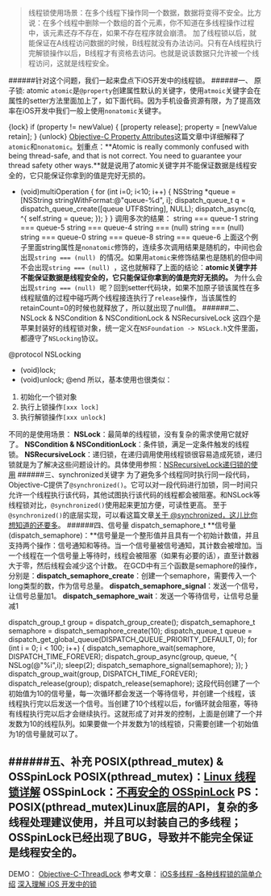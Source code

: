 > 线程锁使用场景：在多个线程下操作同一个数据，数据将变得不安全。比方说：在多个线程中删除一个数组的首个元素，你不知道在多线程操作过程中，该元素还存不存在，如果不存在程序就会崩溃。
加了线程锁以后，就能保证在A线程访问数据的时候，B线程就没有办法访问。只有在A线程执行完解锁操作以后，B线程才有资格去访问。也就是说该数据只允许被一个线程访问，这就是线程安全。

######针对这个问题，我们一起来盘点下iOS开发中的线程锁。
######一、 原子锁: atomic
`atomic`是`@property`创建属性默认的关键字，使用`atmoic`关键字会在属性的setter方法里面加上了，如下面代码。因为手机设备资源有限，为了提高效率在iOS开发中我们一般上使用`nonatomic`关键字。

{lock}
if (property != newValue) {
[property release];
property = [newValue retain];
}
{unlock}
[Objective-C Property Attributes](https://academy.realm.io/posts/tmi-objective-c-property-attributes/)这篇文章中详细解释了`atomic`和`nonatomic`。划重点：**Atomic is really commonly confused with being thread-safe, and that is not correct. You need to guarantee your thread safety other ways.**就是说用了atomic关键字并不能保证数据是线程安全的，它只能保证你拿到的值是完好无损的。

- (void)multiOperation {
for (int i=0; i<10; i++) {
NSString *queue = [NSString stringWithFormat:@"queue-%d", i];
dispatch_queue_t q = dispatch_queue_create([queue UTF8String], NULL);
dispatch_async(q, ^{
self.string = queue;
});
}
}
调用多次的结果：
string === queue-1
string === queue-5
string === queue-4
string === (null)
string === (null)
string === queue-0
string === queue-8
string === queue-6
上面这个例子里面string属性是`nonatomic`修饰的，连续多次调用结果是随机的，中间也会出现`string === (null) `的情况。如果用`atomic`来修饰结果也是随机的但中间不会出现`string === (null) `，这也就解释了上面的结论：**atomic关键字并不能保证数据是线程安全的，它只能保证你拿到的值是完好无损的。**
为什么会出现`string === (null) `呢？回到setter代码块，如果不加原子锁该属性在多线程赋值的过程中碰巧两个线程接连执行了`release`操作，当该属性的retainCount=0的时候也就释放了，所以就出现了null值。
######二、NSLock & NSCondition & NSConditionLock & NSRecursiveLock
这四个是苹果封装好的线程锁对象，统一定义在`NSFoundation -> NSLock.h`文件里面，都遵守了`NSLocking`协议。

@protocol NSLocking
- (void)lock;
- (void)unlock;
@end
所以，基本使用也很类似：
1. 初始化一个锁对象
2. 执行上锁操作`[xxx lock] `
3. 执行解锁操作`[xxx unlock]`

不同的是使用场景：
**NSLock**：最简单的线程锁，没有复杂的需求使用它就好了。
**NSCondition & NSConditionLock**：条件锁，满足一定条件触发的线程锁。
**NSRecursiveLock**：递归锁，在递归调用使用线程锁很容易造成死锁，递归锁就是为了解决这些问题设计的。具体使用参照：[NSRecursiveLock递归锁的使用](http://www.cocoachina.com/ios/20150513/11808.html)
######三、synchronized关键字
为了避免多个线程同时执行同一段代码，Objective-C提供了`@synchronized()`。它可以对一段代码进行加锁，同一时间只允许一个线程执行该代码，其他试图执行该代码的线程都会被阻塞。和NSLock等线程锁对比，`@synchronized()`使用起来更加方便，可读性更高。
至于`@synchronized()`的底层实现，可以看这篇文章[关于 @synchronized，这儿比你想知道的还要多](http://yulingtianxia.com/blog/2015/11/01/More-than-you-want-to-know-about-synchronized/)。
######四、信号量  dispatch_semaphore_t
**信号量(dispatch_semaphore)：**信号量是一个整形值并且具有一个初始计数值，并且支持两个操作：信号通知和等待。当一个信号量被信号通知，其计数会被增加。当一个线程在一个信号量上等待时，线程会被阻塞（如果有必要的话），直至计数器大于零，然后线程会减少这个计数。
在GCD中有三个函数是semaphore的操作，分别是：**dispatch_semaphore_create**：创建一个semaphore，需要传入一个long类型的数，作为信号总量。
**dispatch_semaphore_signal**：发送一个信号，让信号总量加1。
**dispatch_semaphore_wait**：发送一个等待信号，让信号总量减1

dispatch_group_t group = dispatch_group_create();
dispatch_semaphore_t semaphore = dispatch_semaphore_create(10);
dispatch_queue_t queue = dispatch_get_global_queue(DISPATCH_QUEUE_PRIORITY_DEFAULT, 0);
for (int i = 0; i < 100; i++)
{
dispatch_semaphore_wait(semaphore, DISPATCH_TIME_FOREVER);
dispatch_group_async(group, queue, ^{
NSLog(@"%i",i);
sleep(2);
dispatch_semaphore_signal(semaphore);
});
}
dispatch_group_wait(group, DISPATCH_TIME_FOREVER);
dispatch_release(group);
dispatch_release(semaphore);
这段代码创建了一个初始值为10的信号量，每一次循环都会发送一个等待信号，并创建一个线程，该线程执行完以后发送一个信号。当创建了10个线程以后，for循环就会阻塞，等待有线程执行完以后才会继续执行。这就形成了对并发的控制，上面是创建了一个并发数为10的线程队列。如果要做一个并发数为1的线程锁，只需要创建一个初始值为1的信号量就可以了。

######五、补充 POSIX(pthread_mutex) & OSSpinLock
POSIX(pthread_mutex)：[Linux 线程锁详解](http://blog.chinaunix.net/uid-26885237-id-3207962.html)
OSSpinLock：[不再安全的 OSSpinLock](https://blog.ibireme.com/2016/01/16/spinlock_is_unsafe_in_ios/)
PS：POSIX(pthread_mutex)Linux底层的API，复杂的多线程处理建议使用，并且可以封装自己的多线程；OSSpinLock已经出现了BUG，导致并不能完全保证是线程安全的。
-----
DEMO：
[Objective-C-ThreadLock](https://github.com/SnoopPanda/Objective-C-ThreadLock)
参考文章：
[iOS多线程 -各种线程锁的简单介绍](http://www.jianshu.com/p/35dd92bcfe8c)
[深入理解 iOS 开发中的锁](https://bestswifter.com/ios-lock/)

